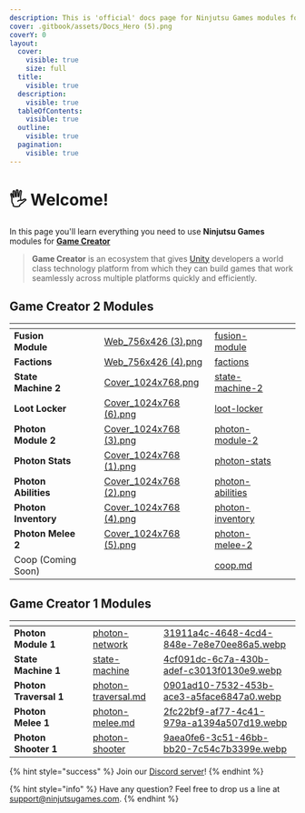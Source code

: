 ```yaml
---
description: This is 'official' docs page for Ninjutsu Games modules for Game Creator!
cover: .gitbook/assets/Docs_Hero (5).png
coverY: 0
layout:
  cover:
    visible: true
    size: full
  title:
    visible: true
  description:
    visible: true
  tableOfContents:
    visible: true
  outline:
    visible: true
  pagination:
    visible: true
---
```


# 🖐️ Welcome!

In this page you'll learn everything you need to use **Ninjutsu Games** modules for [**Game Creator**](https://assetstore.unity.com/packages/tools/game-toolkits/game-creator-2-203069?aid=1100l36uR\&utm\_campaign=unity\_affiliate\&utm\_medium=affiliate\&utm\_source=partnerize-linkmaker)

> **Game Creator** is an ecosystem that gives [Unity](https://unity3d.com/) developers a world class technology platform from which they can build games that work seamlessly across multiple platforms quickly and efficiently.

## Game Creator 2 Modules

<table data-card-size="large" data-view="cards" data-full-width="false"><thead><tr><th></th><th data-hidden></th><th data-hidden></th><th data-hidden data-card-cover data-type="files"></th><th data-hidden data-card-target data-type="content-ref"></th><th data-hidden data-type="users" data-multiple></th><th data-hidden data-type="content-ref"></th></tr></thead><tbody><tr><td><strong>Fusion Module</strong></td><td></td><td></td><td><a href=".gitbook/assets/Web_756x426 (3).png">Web_756x426 (3).png</a></td><td><a href="game-creator-2/fusion-module/">fusion-module</a></td><td></td><td></td></tr><tr><td><strong>Factions</strong></td><td></td><td></td><td><a href=".gitbook/assets/Web_756x426 (4).png">Web_756x426 (4).png</a></td><td><a href="game-creator-2/factions/">factions</a></td><td></td><td></td></tr><tr><td><strong>State Machine 2</strong></td><td></td><td></td><td><a href=".gitbook/assets/Cover_1024x768.png">Cover_1024x768.png</a></td><td><a href="game-creator-2/state-machine-2/">state-machine-2</a></td><td></td><td></td></tr><tr><td><strong>Loot Locker</strong></td><td></td><td></td><td><a href=".gitbook/assets/Cover_1024x768 (6).png">Cover_1024x768 (6).png</a></td><td><a href="game-creator-2/loot-locker/">loot-locker</a></td><td></td><td></td></tr><tr><td><strong>Photon Module 2</strong></td><td></td><td></td><td><a href=".gitbook/assets/Cover_1024x768 (3).png">Cover_1024x768 (3).png</a></td><td><a href="game-creator-2/photon-module-2/">photon-module-2</a></td><td></td><td></td></tr><tr><td><strong>Photon Stats</strong></td><td></td><td></td><td><a href=".gitbook/assets/Cover_1024x768 (1).png">Cover_1024x768 (1).png</a></td><td><a href="game-creator-2/photon-stats/">photon-stats</a></td><td></td><td></td></tr><tr><td><strong>Photon Abilities</strong></td><td></td><td></td><td><a href=".gitbook/assets/Cover_1024x768 (2).png">Cover_1024x768 (2).png</a></td><td><a href="game-creator-2/photon-abilities/">photon-abilities</a></td><td></td><td></td></tr><tr><td><strong>Photon Inventory</strong></td><td></td><td></td><td><a href=".gitbook/assets/Cover_1024x768 (4).png">Cover_1024x768 (4).png</a></td><td><a href="game-creator-2/photon-inventory/">photon-inventory</a></td><td></td><td></td></tr><tr><td><strong>Photon Melee 2</strong></td><td></td><td></td><td><a href=".gitbook/assets/Cover_1024x768 (5).png">Cover_1024x768 (5).png</a></td><td><a href="game-creator-2/photon-melee-2/">photon-melee-2</a></td><td></td><td></td></tr><tr><td>Coop (Coming Soon)</td><td></td><td></td><td></td><td><a href="game-creator-2/coop.md">coop.md</a></td><td></td><td></td></tr></tbody></table>

## Game Creator 1 Modules

<table data-view="cards"><thead><tr><th></th><th data-hidden></th><th data-hidden></th><th data-hidden data-card-target data-type="content-ref"></th><th data-hidden data-card-cover data-type="files"></th></tr></thead><tbody><tr><td><strong>Photon Module 1</strong></td><td></td><td></td><td><a href="game-creator-1/photon-network/">photon-network</a></td><td><a href=".gitbook/assets/31911a4c-4648-4cd4-848e-7e8e70ee86a5.webp">31911a4c-4648-4cd4-848e-7e8e70ee86a5.webp</a></td></tr><tr><td><strong>State Machine 1</strong></td><td></td><td></td><td><a href="game-creator-1/state-machine/">state-machine</a></td><td><a href=".gitbook/assets/4cf091dc-6c7a-430b-adef-c3013f0130e9.webp">4cf091dc-6c7a-430b-adef-c3013f0130e9.webp</a></td></tr><tr><td><strong>Photon Traversal 1</strong></td><td></td><td></td><td><a href="game-creator-1/photon-network/sub-modules/photon-traversal.md">photon-traversal.md</a></td><td><a href=".gitbook/assets/0901ad10-7532-453b-ace3-a5face6847a0.webp">0901ad10-7532-453b-ace3-a5face6847a0.webp</a></td></tr><tr><td><strong>Photon Melee 1</strong></td><td></td><td></td><td><a href="game-creator-1/photon-network/sub-modules/photon-melee.md">photon-melee.md</a></td><td><a href=".gitbook/assets/2fc22bf9-af77-4c41-979a-a1394a507d19.webp">2fc22bf9-af77-4c41-979a-a1394a507d19.webp</a></td></tr><tr><td><strong>Photon Shooter 1</strong></td><td></td><td></td><td><a href="game-creator-1/photon-network/sub-modules/photon-shooter/">photon-shooter</a></td><td><a href=".gitbook/assets/9aea0fe6-3c51-46bb-bb20-7c54c7b3399e.webp">9aea0fe6-3c51-46bb-bb20-7c54c7b3399e.webp</a></td></tr></tbody></table>

{% hint style="success" %}
&#x20;Join our [Discord server](https://discord.com/invite/99bbWBzKDX)!
{% endhint %}

{% hint style="info" %}
Have any question? Feel free to drop us a line at [support@ninjutsugames.com](mailto:support@ninjutsugames.com).
{% endhint %}

